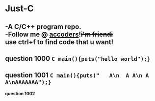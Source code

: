 # Just-C
-A C/C++ program repo.  
-Follow me @ [accoders](http://www.accoders.com)!~~i'm friendi~~  
use ctrl+f to find code that u want!
--------------------------------------------------------------------------
__question 1000__  ```C
main(){puts("hello world");}```
--------------------------------------------------------------------------
__question 1001__  ```C
main(){puts("   A\n  A A\n A   A\nAAAAAAA");}```
--------------------------------------------------------------------------
__question 1002__
